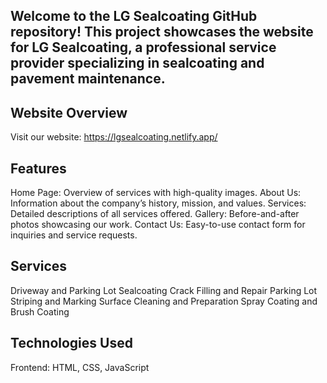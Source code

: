 ## Welcome to the LG Sealcoating GitHub repository! This project showcases the website for LG Sealcoating, a professional service provider specializing in sealcoating and pavement maintenance.

## Website Overview

Visit our website: https://lgsealcoating.netlify.app/

## Features

Home Page: Overview of services with high-quality images.
About Us: Information about the company’s history, mission, and values.
Services: Detailed descriptions of all services offered.
Gallery: Before-and-after photos showcasing our work.
Contact Us: Easy-to-use contact form for inquiries and service requests.

## Services

Driveway and Parking Lot Sealcoating
Crack Filling and Repair
Parking Lot Striping and Marking
Surface Cleaning and Preparation
Spray Coating and Brush Coating

## Technologies Used

Frontend: HTML, CSS, JavaScript

